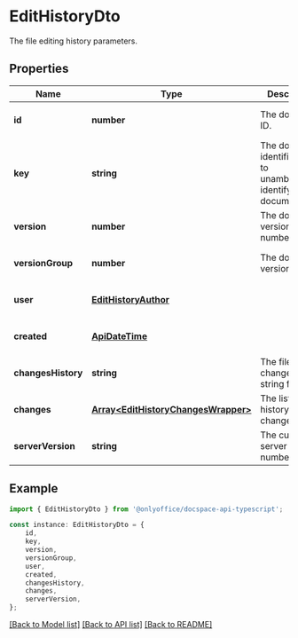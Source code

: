 # EditHistoryDto

The file editing history parameters.

## Properties

Name | Type | Description | Notes
------------ | ------------- | ------------- | -------------
**id** | **number** | The document ID. | [optional] [default to undefined]
**key** | **string** | The document identifier used to unambiguously identify the document file. | [optional] [default to undefined]
**version** | **number** | The document version number. | [optional] [default to undefined]
**versionGroup** | **number** | The document version group. | [optional] [default to undefined]
**user** | [**EditHistoryAuthor**](EditHistoryAuthor.md) |  | [optional] [default to undefined]
**created** | [**ApiDateTime**](ApiDateTime.md) |  | [optional] [default to undefined]
**changesHistory** | **string** | The file history changes in the string format. | [optional] [default to undefined]
**changes** | [**Array&lt;EditHistoryChangesWrapper&gt;**](EditHistoryChangesWrapper.md) | The list of file history changes. | [optional] [default to undefined]
**serverVersion** | **string** | The current server version number. | [optional] [default to undefined]

## Example

```typescript
import { EditHistoryDto } from '@onlyoffice/docspace-api-typescript';

const instance: EditHistoryDto = {
    id,
    key,
    version,
    versionGroup,
    user,
    created,
    changesHistory,
    changes,
    serverVersion,
};
```

[[Back to Model list]](../README.md#documentation-for-models) [[Back to API list]](../README.md#documentation-for-api-endpoints) [[Back to README]](../README.md)
